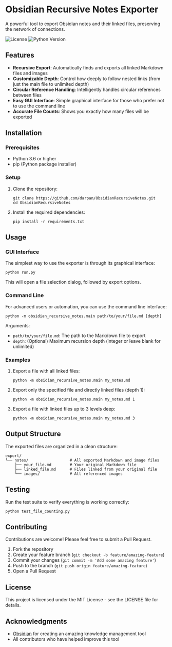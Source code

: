 # Obsidian Recursive Notes Exporter

A powerful tool to export Obsidian notes and their linked files, preserving the network of connections.

![License](https://img.shields.io/github/license/darpan/obsidian-recursive-notes)
![Python Version](https://img.shields.io/badge/python-3.6%2B-blue)

## Features

- **Recursive Export**: Automatically finds and exports all linked Markdown files and images
- **Customizable Depth**: Control how deeply to follow nested links (from just the main file to unlimited depth)
- **Circular Reference Handling**: Intelligently handles circular references between files
- **Easy GUI Interface**: Simple graphical interface for those who prefer not to use the command line
- **Accurate File Counts**: Shows you exactly how many files will be exported

## Installation

### Prerequisites

- Python 3.6 or higher
- pip (Python package installer)

### Setup

1. Clone the repository:
   ```
   git clone https://github.com/darpan/ObsidianRecursiveNotes.git
   cd ObsidianRecursiveNotes
   ```

2. Install the required dependencies:
   ```
   pip install -r requirements.txt
   ```

## Usage

### GUI Interface

The simplest way to use the exporter is through its graphical interface:

```
python run.py
```

This will open a file selection dialog, followed by export options.

### Command Line

For advanced users or automation, you can use the command line interface:

```
python -m obsidian_recursive_notes.main path/to/your/file.md [depth]
```

Arguments:
- `path/to/your/file.md`: The path to the Markdown file to export
- `depth`: (Optional) Maximum recursion depth (integer or leave blank for unlimited)

### Examples

1. Export a file with all linked files:
   ```
   python -m obsidian_recursive_notes.main my_notes.md
   ```

2. Export only the specified file and directly linked files (depth 1):
   ```
   python -m obsidian_recursive_notes.main my_notes.md 1
   ```

3. Export a file with linked files up to 3 levels deep:
   ```
   python -m obsidian_recursive_notes.main my_notes.md 3
   ```

## Output Structure

The exported files are organized in a clean structure:

```
export/
└── notes/                  # All exported Markdown and image files
    ├── your_file.md        # Your original Markdown file
    ├── linked_file.md      # Files linked from your original file
    └── images/             # All referenced images
```

## Testing

Run the test suite to verify everything is working correctly:

```
python test_file_counting.py
```

## Contributing

Contributions are welcome! Please feel free to submit a Pull Request.

1. Fork the repository
2. Create your feature branch (`git checkout -b feature/amazing-feature`)
3. Commit your changes (`git commit -m 'Add some amazing feature'`)
4. Push to the branch (`git push origin feature/amazing-feature`)
5. Open a Pull Request

## License

This project is licensed under the MIT License - see the LICENSE file for details.

## Acknowledgments

- [Obsidian](https://obsidian.md/) for creating an amazing knowledge management tool
- All contributors who have helped improve this tool

